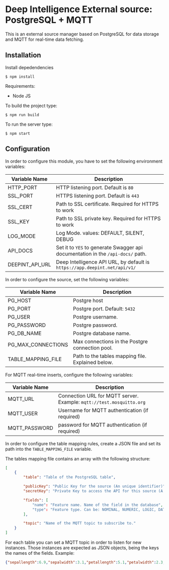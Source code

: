 # Deep Intelligence External source: PostgreSQL + MQTT

This is an external source manager based on PostgreSQL for data storage and MQTT for real-time data fetching.

## Installation

Install depedendencies

```
$ npm install
```

Requirements:

 - Node JS

To build the project type:

```
$ npm run build
```

To run the server type:

```
$ npm start
```

## Configuration

In order to configure this module, you have to set the following environment variables:

| Variable Name | Description |
|---|---|
| HTTP_PORT | HTTP listening port. Default is `80` |
| SSL_PORT | HTTPS listening port. Default is `443` |
| SSL_CERT | Path to SSL certificate. Required for HTTPS to work |
| SSL_KEY | Path to SSL private key. Required for HTTPS to work |
| LOG_MODE | Log Mode. values: DEFAULT, SILENT, DEBUG |
| API_DOCS | Set it to `YES` to generate Swagger api documentation in the `/api-docs/` path. |
| DEEPINT_API_URL | Deep Intelligence API URL, by default is `https://app.deepint.net/api/v1/` |

In order to configure the source, set the following variables:

| Variable Name | Description |
|---|---|
| PG_HOST | Postgre host |
| PG_PORT | Postgre port. Default: `5432` |
| PG_USER | Postgre username. |
| PG_PASSWORD | Postgre password. |
| PG_DB_NAME | Postgre database name. |
| PG_MAX_CONNECTIONS | Max connections in the Postgre connection pool. |
| TABLE_MAPPING_FILE | Path to the tables mapping file. Explained below. |

For MQTT real-time inserts, configure the following variables:

| Variable Name | Description |
|---|---|
| MQTT_URL | Connection URL for MQTT server. Example: `mqtt://test.mosquitto.org` |
| MQTT_USER | Username for MQTT authentication (if required) |
| MQTT_PASSWORD | password for MQTT authentication (if required) |

In order to configure the table mapping rules, create a JSON file and set its path into the `TABLE_MAPPING_FILE` variable.

The tables mapping file contains an array with the following structure:

```json
[
    {
        "table": "Table of the PostgreSQL table",

        "publicKey": "Public Key for the source (An unique identifier)",
        "secretKey": "Private Key to access the API for this source (A random string)",

        "fields": [
            "name": "Feature name. Name of the field in the database",
            "type": "Feature type. Can be: NOMINAL, NUMERIC, LOGIC, DATE or TEXT"
        ],

        "topic": "Name of the MQTT topic to subscribe to."
    }
]
```

For each table you can set a MQTT topic in order to listen for new instances. Those instances are expected as JSON objects, being the keys the names of the fields. Example:

```json
{"sepallength":6.9,"sepalwidth":3.1,"petallength":5.1,"petalwidth":2.3,"species":"virginica"}
```



